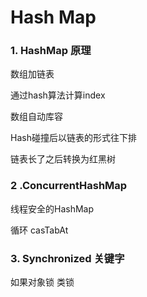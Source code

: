 # Hash Map

### 1. HashMap 原理 

数组加链表

通过hash算法计算index

数组自动库容

Hash碰撞后以链表的形式往下排

链表长了之后转换为红黑树

### 2 .ConcurrentHashMap

线程安全的HashMap

循环 casTabAt


### 3. Synchronized 关键字

如果对象锁 类锁
